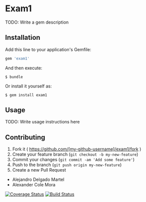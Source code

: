 # Exam1

TODO: Write a gem description

## Installation

Add this line to your application's Gemfile:

```ruby
gem 'exam1'
```

And then execute:

    $ bundle

Or install it yourself as:

    $ gem install exam1

## Usage

TODO: Write usage instructions here

## Contributing

1. Fork it ( https://github.com/[my-github-username]/exam1/fork )
2. Create your feature branch (`git checkout -b my-new-feature`)
3. Commit your changes (`git commit -am 'Add some feature'`)
4. Push to the branch (`git push origin my-new-feature`)
5. Create a new Pull Request

- Alejandro Delgado Martel
- Alexander Cole Mora

[![Coverage Status](https://coveralls.io/repos/alu0100767452/Practica9/badge.png)](https://coveralls.io/r/alu0100767452/Practica9)
[![Build Status](https://travis-ci.org/alu0100767452/Practica9.svg?branch=master)](https://travis-ci.org/alu0100767452/Practica9)

